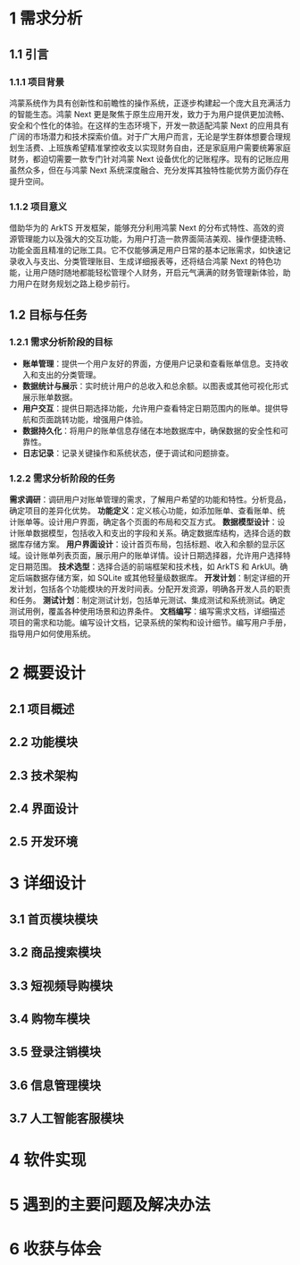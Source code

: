# 1 需求分析

## 1.1 引言

### 1.1.1 项目背景

鸿蒙系统作为具有创新性和前瞻性的操作系统，正逐步构建起一个庞大且充满活力的智能生态。鸿蒙 Next 更是聚焦于原生应用开发，致力于为用户提供更加流畅、安全和个性化的体验。在这样的生态环境下，开发一款适配鸿蒙 Next 的应用具有广阔的市场潜力和技术探索价值。对于广大用户而言，无论是学生群体想要合理规划生活费、上班族希望精准掌控收支以实现财务自由，还是家庭用户需要统筹家庭财务，都迫切需要一款专门针对鸿蒙 Next 设备优化的记账程序。现有的记账应用虽然众多，但在与鸿蒙 Next 系统深度融合、充分发挥其独特性能优势方面仍存在提升空间。
### 1.1.2 项目意义

借助华为的 ArkTS 开发框架，能够充分利用鸿蒙 Next 的分布式特性、高效的资源管理能力以及强大的交互功能，为用户打造一款界面简洁美观、操作便捷流畅、功能全面且精准的记账工具。它不仅能够满足用户日常的基本记账需求，如快速记录收入与支出、分类管理账目、生成详细报表等，还将结合鸿蒙 Next 的特色功能，让用户随时随地都能轻松管理个人财务，开启元气满满的财务管理新体验，助力用户在财务规划之路上稳步前行。

## 1.2 目标与任务

### 1.2.1 需求分析阶段的目标

- **账单管理**：提供一个用户友好的界面，方便用户记录和查看账单信息。支持收入和支出的分类管理。
- **数据统计与展示**：实时统计用户的总收入和总余额。以图表或其他可视化形式展示账单数据。
- **用户交互**：提供日期选择功能，允许用户查看特定日期范围内的账单。提供导航和页面跳转功能，增强用户体验。
- **数据持久化**：将用户的账单信息存储在本地数据库中，确保数据的安全性和可靠性。
- **日志记录**：记录关键操作和系统状态，便于调试和问题排查。


### 1.2.2 需求分析阶段的任务

**需求调研**：调研用户对账单管理的需求，了解用户希望的功能和特性。分析竞品，确定项目的差异化优势。
**功能定义**：定义核心功能，如添加账单、查看账单、统计账单等。设计用户界面，确定各个页面的布局和交互方式。
**数据模型设计**：设计账单数据模型，包括收入和支出的字段和关系。确定数据库结构，选择合适的数据库存储方案。
**用户界面设计**：设计首页布局，包括标题、收入和余额的显示区域。设计账单列表页面，展示用户的账单详情。设计日期选择器，允许用户选择特定日期范围。
**技术选型**：选择合适的前端框架和技术栈，如 ArkTS 和 ArkUI。确定后端数据存储方案，如 SQLite 或其他轻量级数据库。
**开发计划**：制定详细的开发计划，包括各个功能模块的开发时间表。分配开发资源，明确各开发人员的职责和任务。
**测试计划**：制定测试计划，包括单元测试、集成测试和系统测试。确定测试用例，覆盖各种使用场景和边界条件。
**文档编写**：编写需求文档，详细描述项目的需求和功能。编写设计文档，记录系统的架构和设计细节。编写用户手册，指导用户如何使用系统。

# 2 概要设计

## 2.1 项目概述


## 2.2 功能模块

## 2.3 技术架构


## 2.4 界面设计


## 2.5 开发环境



# 3 详细设计

## 3.1 首页模块模块



## 3.2 商品搜索模块



## 3.3 短视频导购模块



## 3.4 购物车模块


## 3.5 登录注销模块



## 3.6 信息管理模块



## 3.7 人工智能客服模块



# 4 软件实现



# 5 遇到的主要问题及解决办法



# 6 收获与体会

